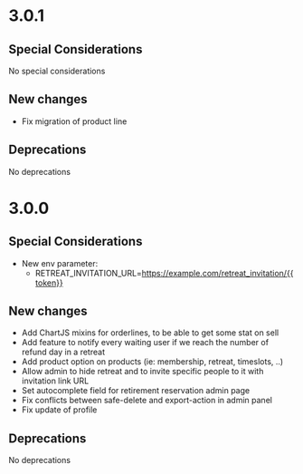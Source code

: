 # 3.0.1

## Special Considerations

No special considerations

## New changes

 - Fix migration of product line
 
## Deprecations 

No deprecations

# 3.0.0

## Special Considerations

 - New env parameter: 
   - RETREAT_INVITATION_URL=https://example.com/retreat_invitation/{{token}}

## New changes

 - Add ChartJS mixins for orderlines, to be able to get some stat on sell
 - Add feature to notify every waiting user if we reach the number of refund day in a retreat
 - Add product option on products (ie: membership, retreat, timeslots, ..)
 - Allow admin to hide retreat and to invite specific people to it with invitation link URL
 - Set autocomplete field for retirement reservation admin page
 - Fix conflicts between safe-delete and export-action in admin panel
 - Fix update of profile
 
## Deprecations 

No deprecations
